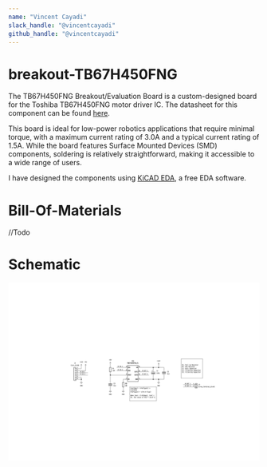 ```yaml
---
name: "Vincent Cayadi"
slack_handle: "@vincentcayadi"
github_handle: "@vincentcayadi"
---
```


# breakout-TB67H450FNG

The TB67H450FNG Breakout/Evaluation Board is a custom-designed board for the Toshiba TB67H450FNG motor driver IC. The datasheet for this component can be found [here](https://toshiba.semicon-storage.com/info/TB67H450FNG_datasheet_en_20201126.pdf?did=65346&prodName=TB67H450FNG).

This board is ideal for low-power robotics applications that require minimal torque, with a maximum current rating of 3.0A and a typical current rating of 1.5A. While the board features Surface Mounted Devices (SMD) components, soldering is relatively straightforward, making it accessible to a wide range of users.

I have designed the components using [KiCAD EDA](https://www.kicad.org/), a free EDA software.

# Bill-Of-Materials

//Todo

# Schematic

![Schematic](schematic.svg)
